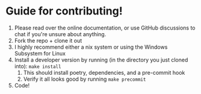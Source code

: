 # Guide for contributing!

1. Please read over the online documentation, or use GitHub discussions to chat if you're unsure about anything.
1. Fork the repo + clone it out
1. I highly recommend either a nix system or using the Windows Subsystem for Linux
1. Install a developer version by running (in the directory you just cloned into): `make install`
   1. This should install poetry, dependencies, and a pre-commit hook
   1. Verify it all looks good by running `make precommit`
1. Code!
